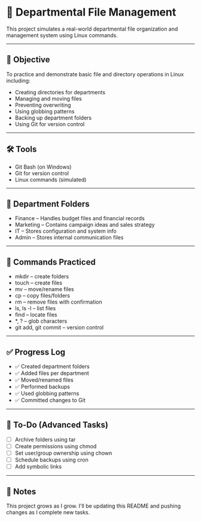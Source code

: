 # 📁 Departmental File Management 

This project simulates a real-world departmental file organization and management system using Linux commands.

---

## 🎯 Objective

To practice and demonstrate basic file and directory operations in Linux including:

- Creating directories for departments
- Managing and moving files
- Preventing overwriting
- Using globbing patterns
- Backing up department folders
- Using Git for version control

---

## 🛠 Tools

- Git Bash (on Windows)
- Git for version control
- Linux commands (simulated)

---

## 📂 Department Folders

- Finance – Handles budget files and financial records
- Marketing – Contains campaign ideas and sales strategy
- IT – Stores configuration and system info
- Admin – Stores internal communication files

---

## 🧪 Commands Practiced

- mkdir – create folders
- touch – create files
- mv – move/rename files
- cp – copy files/folders
- rm – remove files with confirmation
- ls, ls -l – list files
- find – locate files
- *, ? – glob characters
- git add, git commit – version control

---

## ✅ Progress Log

- ✅ Created department folders
- ✅ Added files per department
- ✅ Moved/renamed files
- ✅ Performed backups
- ✅ Used globbing patterns
- ✅ Committed changes to Git

---

## 🚀 To-Do (Advanced Tasks)

- [ ] Archive folders using tar
- [ ] Create permissions using chmod
- [ ] Set user/group ownership using chown
- [ ] Schedule backups using cron
- [ ] Add symbolic links

---

## 🧠 Notes

This project grows as I grow.
I'll be updating this README and pushing changes as I complete new tasks.
